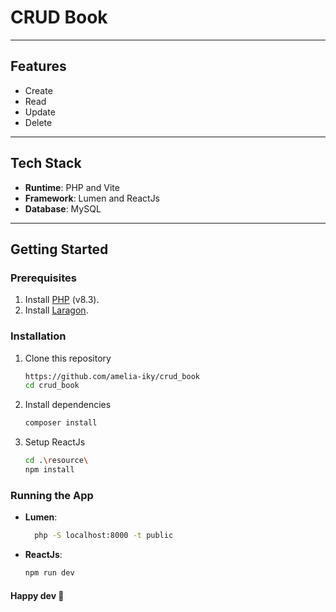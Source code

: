 # **CRUD Book**

---

## **Features**

-   Create
-   Read
-   Update
-   Delete

---

## **Tech Stack**

-   **Runtime**: PHP and Vite
-   **Framework**: Lumen and ReactJs
-   **Database**: MySQL

---

## **Getting Started**

### **Prerequisites**

1. Install [PHP](https://www.php.net/downloads.php) (v8.3).
2. Install [Laragon](https://laragon.org/download/).

### **Installation**

1. Clone this repository
    ```bash
    https://github.com/amelia-iky/crud_book
    cd crud_book
    ```
2. Install dependencies
    ```bash
    composer install
    ```
3. Setup ReactJs
    ```bash
    cd .\resource\
    npm install
    ```

### **Running the App**

-   **Lumen**:

    ```bash
      php -S localhost:8000 -t public
    ```

-   **ReactJs**:
    ```bash
    npm run dev
    ```

#### **Happy dev 🙌**
